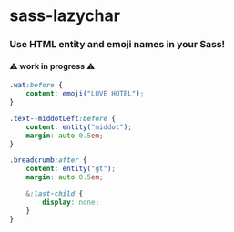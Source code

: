 sass-lazychar
=============

### Use HTML entity and emoji names in your Sass!

#### ⚠️ work in progress ⚠️

```scss
.wat:before {
	content: emoji("LOVE HOTEL");
}

.text--middotLeft:before {
	content: entity("middot");
	margin: auto 0.5em;
}

.breadcrumb:after {
	content: entity("gt");
	margin: auto 0.5em;

	&:last-child {
		display: none;
	}
}
```

